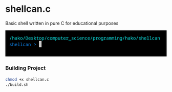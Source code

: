 # shellcan.c
Basic shell written in pure C for educational purposes 

<img title="Preview" src="./assets/preview.png">

### Building Project
```bash
chmod +x shellcan.c 
./build.sh
```
